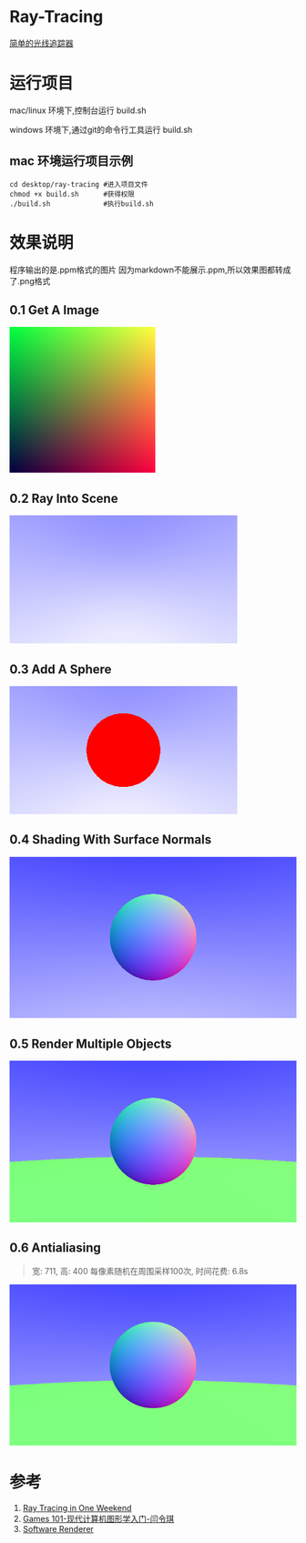 # Ray-Tracing
[简单的光线追踪器](https://github.com/impulses-1/Ray-Tracing)

# 运行项目
mac/linux 环境下,控制台运行 build.sh  

windows 环境下,通过git的命令行工具运行 build.sh

## mac 环境运行项目示例
```shell
cd desktop/ray-tracing #进入项目文件
chmod +x build.sh      #获得权限
./build.sh             #执行build.sh
```

# 效果说明
程序输出的是.ppm格式的图片
因为markdown不能展示.ppm,所以效果图都转成了.png格式

## 0.1 Get A Image
![0.1 effect](images/0.1.png)

## 0.2 Ray Into Scene
![0.2 effect](images/0.2.png)

## 0.3 Add A Sphere
![0.3 effect](images/0.3.png)

## 0.4 Shading With Surface Normals
![0.4 effect](images/0.4.png)

## 0.5 Render Multiple Objects
![0.5 effect](images/0.5.png)

## 0.6 Antialiasing
>宽: 711, 高: 400
>每像素随机在周围采样100次, 时间花费: 6.8s

![0.6 effect](images/0.6.png)

# 参考
1. [Ray Tracing in One Weekend](https://raytracing.github.io/books/RayTracingInOneWeekend.html)
2. [Games 101-现代计算机图形学入门-闫令琪](https://www.bilibili.com/video/BV1X7411F744?p=1)
3. [Software Renderer](https://github.com/zauonlok/renderer)